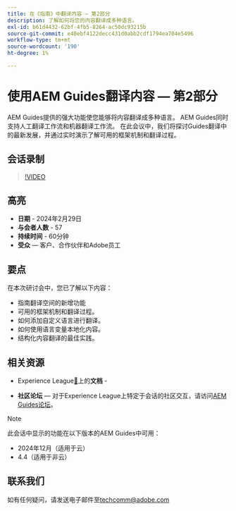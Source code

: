 ```yaml
---
title: 在《指南》中翻译内容 — 第2部分
description: 了解如何将您的内容翻译成多种语言。
exl-id: b61d4432-62bf-4fb5-8264-ac50dc93215b
source-git-commit: e40ebf4122decc431d0abb2cdf1794ea704e5496
workflow-type: tm+mt
source-wordcount: '190'
ht-degree: 1%

---
```


# 使用AEM Guides翻译内容 — 第2部分

AEM Guides提供的强大功能使您能够将内容翻译成多种语言。 AEM Guides同时支持人工翻译工作流和机器翻译工作流。 在此会议中，我们将探讨Guides翻译中的最新发展，并通过实时演示了解可用的框架机制和翻译过程。


## 会话录制

>[!VIDEO](https://video.tv.adobe.com/v/3427661/languagevariables-nativepdf-translation)

## 高亮

- **日期** - 2024年2月29日
- **与会者人数** - 57
- **持续时间** - 60分钟
- **受众** — 客户、合作伙伴和Adobe员工

## 要点

在本次研讨会中，您已了解以下内容：
- 指南翻译空间的新增功能
- 可用的框架机制和翻译过程。
- 如何添加自定义语言进行翻译。
- 如何使用语言变量本地化内容。
- 结构化内容翻译的最佳实践。


## 相关资源

- Experience League[&#128279;](https://experienceleague.adobe.com/docs/experience-manager-guides/using/user-guide/translate-content/translation.html?lang=en)上的&#x200B;**文档** - 

- **社区论坛** — 对于Experience League上特定于会话的社区交互，请访问[AEM Guides论坛](https://experienceleaguecommunities.adobe.com/t5/experience-manager-guides/bd-p/xml-documentation-discussions)。


>[!NOTE]
>
> 此会话中显示的功能在以下版本的AEM Guides中可用：
> - 2024年12月（适用于云）
> - 4.4（适用于非云）



## 联系我们

如有任何疑问，请发送电子邮件至<techcomm@adobe.com>
